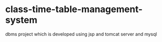 # class-time-table-management-system
dbms project which is developed using jsp and tomcat server and mysql
